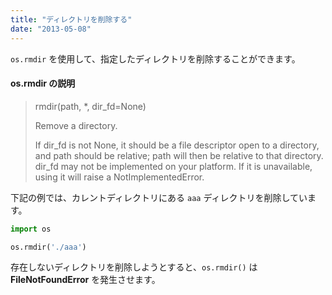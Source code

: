 ```yaml
---
title: "ディレクトリを削除する"
date: "2013-05-08"
---
```


`os.rmdir` を使用して、指定したディレクトリを削除することができます。

#### os.rmdir の説明
> rmdir(path, *, dir_fd=None)
>
> Remove a directory.
>
> If dir_fd is not None, it should be a file descriptor open to a directory, and path should be relative; path will then be relative to that directory. dir_fd may not be implemented on your platform. If it is unavailable, using it will raise a NotImplementedError.

下記の例では、カレントディレクトリにある `aaa` ディレクトリを削除しています。

```python
import os

os.rmdir('./aaa')
```

存在しないディレクトリを削除しようとすると、`os.rmdir()` は **FileNotFoundError** を発生させます。

